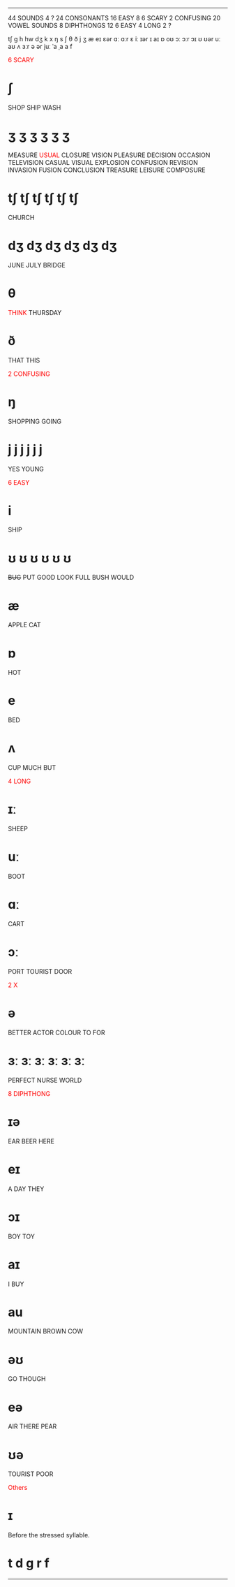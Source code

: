 
---

44 SOUNDS
4 ?
24 CONSONANTS
	16 EASY
	8
		6 SCARY
		2 CONFUSING
20 VOWEL SOUNDS
	8 DIPHTHONGS
	12
		6 EASY
		4 LONG
		2 ?

tʃ ɡ h hw dʒ k x ŋ s ʃ θ ð j ʒ æ eɪ ɛər ɑː ɑːr ɛ iː ɪər ɪ aɪ ɒ oʊ ɔː ɔːr ɔɪ ʊ ʊər uː aʊ ʌ ɜːr ə ər juː ˈa ˌa a f

<span style="color:rgb(255, 0, 0)">6 SCARY</span>
# ʃ

SHOP SHIP WASH
# ʒ ʒ ʒ ʒ ʒ ʒ

MEASURE <span style="color:rgb(255, 0, 0)">USUAL</span> CLOSURE
VISION PLEASURE DECISION OCCASION TELEVISION CASUAL VISUAL EXPLOSION CONFUSION REVISION INVASION FUSION CONCLUSION TREASURE LEISURE COMPOSURE
# tʃ tʃ tʃ tʃ tʃ tʃ

CHURCH
# dʒ dʒ dʒ dʒ dʒ dʒ

JUNE JULY BRIDGE
# θ

<span style="color:rgb(255, 0, 0)">THINK</span> THURSDAY
# ð

THAT THIS

<span style="color:rgb(255, 0, 0)">2 CONFUSING</span>
# ŋ

SHOPPING GOING
# j j j j j j

YES YOUNG

<span style="color:rgb(255, 0, 0)">6 EASY</span>
# i

SHIP
# ʊ ʊ ʊ ʊ ʊ ʊ

~~BUG~~
PUT GOOD LOOK FULL BUSH WOULD
# æ

APPLE CAT
# ɒ

HOT
# e

BED
# ʌ

CUP MUCH BUT

<span style="color:rgb(255, 0, 0)">4 LONG</span>
# ɪː

SHEEP
# uː

BOOT
# ɑː

CART
# ɔː

PORT
TOURIST DOOR

<span style="color:rgb(255, 0, 0)">2 X</span>
# ə

BETTER ACTOR COLOUR
TO FOR
# ɜː ɜː ɜː ɜː ɜː ɜː 

PERFECT NURSE WORLD

<span style="color:rgb(255, 0, 0)">8 DIPHTHONG</span>
# ɪə

EAR BEER HERE
# eɪ

A DAY THEY
# ɔɪ

BOY TOY
# aɪ

I BUY
# au

MOUNTAIN BROWN COW
# əʊ

GO THOUGH
# eə

AIR THERE PEAR
# ʊə

TOURIST POOR

<span style="color:rgb(255, 0, 0)">Others</span>
# ɪ

Before the stressed syllable.
# t d ɡ r f

---

